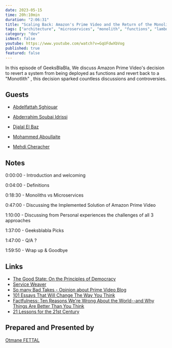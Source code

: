 ```yaml
---
date: 2023-05-15
time: 20h:10min
duration: "2:06:31"
title: "Scaling Back: Amazon's Prime Video and the Return of the Monolith"
tags: ["architecture", "microservices", "monolith", "functions", "lambda", "deployement"]
category: "dev"
isNext: false
youtube: https://www.youtube.com/watch?v=GqUFdwXbVog
published: true
featured: false
---
```


In this episode of GeeksBlaBla, We discuss Amazon Prime Video's decision to revert a system from being deployed as functions and revert back to a "Monotlith" , this decision sparked countless discussions and controversies.

## Guests

- [Abdelfattah Sghiouar](https://twitter.com/boredabdel)

- [Abderrahim Soubai Idrissi](https://twitter.com/soub4i)

- [Djalal El Baz](https://twitter.com/enlamp)

- [Mohammed Aboullaite](https://twitter.com/laytoun)

- [Mehdi Cheracher](https://twitter.com/Mehdi_Cheracher)


## Notes

0:00:00 - Introduction and welcoming

0:04:00 - Definitions

0:18:30 - Monoliths vs Microservices

0:47:00 - Discussing the Implemented Solution of Amazon Prime Video 

1:10:00 - Discussing from Personal experiences the challenges of all 3 approaches

1:37:00 - Geeksblabla Picks

1:47:00 - Q/A ?

1:59:50 - Wrap up & Goodbye

## Links
- [The Good State: On the Principles of Democracy](https://www.amazon.com/Good-State-Principles-Democracy/dp/1786077183)
- [Service Weaver](https://serviceweaver.dev/)
- [So many Bad Takes - Opinion about Prime Video Blog](https://adrianco.medium.com/so-many-bad-takes-what-is-there-to-learn-from-the-prime-video-microservices-to-monolith-story-4bd0970423d4)
- [101 Essays That Will Change The Way You Think](https://www.amazon.com/Essays-That-Will-Change-Think/dp/1945796065)
- [Factfulness: Ten Reasons We're Wrong About the World--and Why Things Are Better Than You Think](https://www.amazon.com/Factfulness-Reasons-World-Things-Better/dp/1250107814)
- [21 Lessons for the 21st Century](https://www.amazon.com/Lessons-21st-Century-Yuval-Harari/dp/0525512179)


## Prepared and Presented by
[Otmane FETTAL](https://twitter.com/ofettal)
